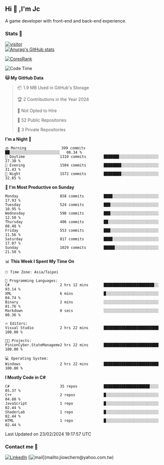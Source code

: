 ## Hi 👋 ,I'm Jc  

A game developer with front-end and back-end experience.  

### Stats  📝
[![visitor](https://visitor-badge.glitch.me/badge?page_id=jiowchern.jiowchern&style=flat-square&color=0088cc)](https://visitor-badge.glitch.me/badge?page_id=jiowchern.jiowchern&style=flat-square&color=0088cc)  
[![Anurag's GitHub stats](https://github-readme-stats.vercel.app/api?username=jiowchern&count_private=true&&show_icons=true)](https://github.com/anuraghazra/github-readme-stats)  
<!-- [![trophy](https://github-profile-trophy.vercel.app/?username=jiowchern)](https://github.com/ryo-ma/github-profile-trophy)   -->
[![CoresRank](https://cr-ss-service.azurewebsites.net/api/ScreenShot?widget=summary&username=jiowchern)](https://cr-ss-service.azurewebsites.net/api/ScreenShot?widget=summary&username=jiowchern)


<!--START_SECTION:waka-->
![Code Time](http://img.shields.io/badge/Code%20Time-1%2C098%20hrs%2021%20mins-blue)

**🐱 My GitHub Data** 

> 📦 1.9 MB Used in GitHub's Storage 
 > 
> 🏆 2 Contributions in the Year 2024
 > 
> 🚫 Not Opted to Hire
 > 
> 📜 52 Public Repositories 
 > 
> 🔑 3 Private Repositories 
 > 
**I'm a Night 🦉** 

```text
🌞 Morning                399 commits         ██░░░░░░░░░░░░░░░░░░░░░░░   08.34 % 
🌆 Daytime                1310 commits        ███████░░░░░░░░░░░░░░░░░░   27.38 % 
🌃 Evening                1504 commits        ████████░░░░░░░░░░░░░░░░░   31.43 % 
🌙 Night                  1572 commits        ████████░░░░░░░░░░░░░░░░░   32.85 % 
```
📅 **I'm Most Productive on Sunday** 

```text
Monday                   858 commits         ████░░░░░░░░░░░░░░░░░░░░░   17.93 % 
Tuesday                  524 commits         ███░░░░░░░░░░░░░░░░░░░░░░   10.95 % 
Wednesday                598 commits         ███░░░░░░░░░░░░░░░░░░░░░░   12.50 % 
Thursday                 406 commits         ██░░░░░░░░░░░░░░░░░░░░░░░   08.48 % 
Friday                   553 commits         ███░░░░░░░░░░░░░░░░░░░░░░   11.56 % 
Saturday                 817 commits         ████░░░░░░░░░░░░░░░░░░░░░   17.07 % 
Sunday                   1029 commits        █████░░░░░░░░░░░░░░░░░░░░   21.50 % 
```


📊 **This Week I Spent My Time On** 

```text
🕑︎ Time Zone: Asia/Taipei

💬 Programming Languages: 
C#                       2 hrs 12 mins       ███████████████████████░░   93.14 % 
XML                      6 mins              █░░░░░░░░░░░░░░░░░░░░░░░░   04.74 % 
Binary                   2 mins              ░░░░░░░░░░░░░░░░░░░░░░░░░   01.76 % 
Markdown                 0 secs              ░░░░░░░░░░░░░░░░░░░░░░░░░   00.36 % 

🔥 Editors: 
Visual Studio            2 hrs 22 mins       █████████████████████████   100.00 % 

🐱‍💻 Projects: 
PinionCyber.StateManageme2 hrs 22 mins       █████████████████████████   100.00 % 

💻 Operating System: 
Windows                  2 hrs 22 mins       █████████████████████████   100.00 % 
```

**I Mostly Code in C#** 

```text
C#                       35 repos            █████████████████████░░░░   85.37 % 
C++                      2 repos             █░░░░░░░░░░░░░░░░░░░░░░░░   04.88 % 
JavaScript               1 repo              █░░░░░░░░░░░░░░░░░░░░░░░░   02.44 % 
ShaderLab                1 repo              █░░░░░░░░░░░░░░░░░░░░░░░░   02.44 % 
HTML                     1 repo              █░░░░░░░░░░░░░░░░░░░░░░░░   02.44 % 
```




 Last Updated on 23/02/2024 19:17:57 UTC
<!--END_SECTION:waka-->



### Contact me 💬
[![LinkedIn](https://img.shields.io/badge/-JiowchernChen-0077B5?style==flat-square&logo=LinkedIn&logoColor=white)](https://www.linkedin.com/in/jiowchern-chen-4aaa90b7/) [![mail](https://img.shields.io/badge/-jiowchern%40yahoo.com.tw-blueviolet?style=flat-square&logo=yahoo!)](mailto:jiowchern@yahoo.com.tw)    

<!-- [![Linkedin Badge](https://img.shields.io/badge/-LinkedIn-blue?style=flat-square&logo=Linkedin&logoColor=white&link=https://www.linkedin.com/in/jiowchern-chen-4aaa90b7/)](https://www.linkedin.com/in/jiowchern-chen-4aaa90b7/) -->


<!--
**jiowchern/jiowchern** is a ✨ _special_ ✨ repository because its `README.md` (this file) appears on your GitHub profile.

Here are some ideas to get you started:

- 🔭 I’m currently working on ...
- 🌱 I’m currently learning ...
- 👯 I’m looking to collaborate on ...
- 🤔 I’m looking for help with ...
- 💬 Ask me about ...
- 📫 How to reach me: ...
- 😄 Pronouns: ...
- ⚡ Fun fact: ...
-->
